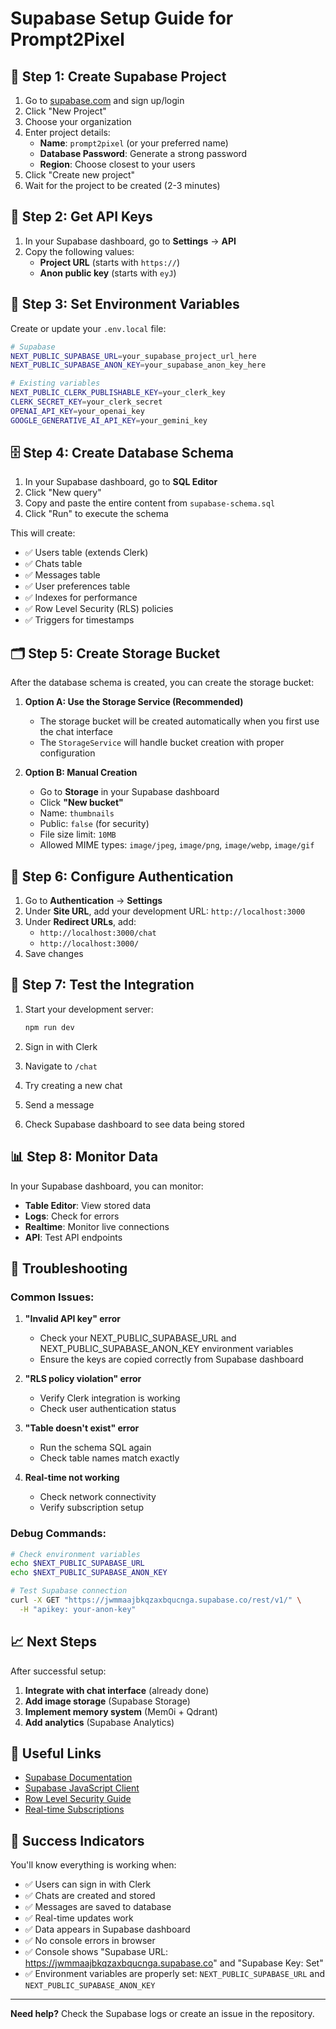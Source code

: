 # Supabase Setup Guide for Prompt2Pixel

## 🚀 **Step 1: Create Supabase Project**

1. Go to [supabase.com](https://supabase.com) and sign up/login
2. Click "New Project"
3. Choose your organization
4. Enter project details:
   - **Name**: `prompt2pixel` (or your preferred name)
   - **Database Password**: Generate a strong password
   - **Region**: Choose closest to your users
5. Click "Create new project"
6. Wait for the project to be created (2-3 minutes)

## 🔧 **Step 2: Get API Keys**

1. In your Supabase dashboard, go to **Settings** → **API**
2. Copy the following values:
   - **Project URL** (starts with `https://`)
   - **Anon public key** (starts with `eyJ`)

## 📝 **Step 3: Set Environment Variables**

Create or update your `.env.local` file:

```bash
# Supabase
NEXT_PUBLIC_SUPABASE_URL=your_supabase_project_url_here
NEXT_PUBLIC_SUPABASE_ANON_KEY=your_supabase_anon_key_here

# Existing variables
NEXT_PUBLIC_CLERK_PUBLISHABLE_KEY=your_clerk_key
CLERK_SECRET_KEY=your_clerk_secret
OPENAI_API_KEY=your_openai_key
GOOGLE_GENERATIVE_AI_API_KEY=your_gemini_key
```

## 🗄️ **Step 4: Create Database Schema**

1. In your Supabase dashboard, go to **SQL Editor**
2. Click "New query"
3. Copy and paste the entire content from `supabase-schema.sql`
4. Click "Run" to execute the schema

This will create:
- ✅ Users table (extends Clerk)
- ✅ Chats table
- ✅ Messages table
- ✅ User preferences table
- ✅ Indexes for performance
- ✅ Row Level Security (RLS) policies
- ✅ Triggers for timestamps

## 🗂️ **Step 5: Create Storage Bucket**

After the database schema is created, you can create the storage bucket:

1. **Option A: Use the Storage Service (Recommended)**
   - The storage bucket will be created automatically when you first use the chat interface
   - The `StorageService` will handle bucket creation with proper configuration

2. **Option B: Manual Creation**
   - Go to **Storage** in your Supabase dashboard
   - Click **"New bucket"**
   - Name: `thumbnails`
   - Public: `false` (for security)
   - File size limit: `10MB`
   - Allowed MIME types: `image/jpeg`, `image/png`, `image/webp`, `image/gif`

## 🔐 **Step 6: Configure Authentication**

1. Go to **Authentication** → **Settings**
2. Under **Site URL**, add your development URL: `http://localhost:3000`
3. Under **Redirect URLs**, add:
   - `http://localhost:3000/chat`
   - `http://localhost:3000/`
4. Save changes

## 🎯 **Step 7: Test the Integration**

1. Start your development server:
   ```bash
   npm run dev
   ```

2. Sign in with Clerk
3. Navigate to `/chat`
4. Try creating a new chat
5. Send a message
6. Check Supabase dashboard to see data being stored

## 📊 **Step 8: Monitor Data**

In your Supabase dashboard, you can monitor:

- **Table Editor**: View stored data
- **Logs**: Check for errors
- **Realtime**: Monitor live connections
- **API**: Test API endpoints

## 🔧 **Troubleshooting**

### **Common Issues:**

1. **"Invalid API key" error**
   - Check your NEXT_PUBLIC_SUPABASE_URL and NEXT_PUBLIC_SUPABASE_ANON_KEY environment variables
   - Ensure the keys are copied correctly from Supabase dashboard

2. **"RLS policy violation" error**
   - Verify Clerk integration is working
   - Check user authentication status

3. **"Table doesn't exist" error**
   - Run the schema SQL again
   - Check table names match exactly

4. **Real-time not working**
   - Check network connectivity
   - Verify subscription setup

### **Debug Commands:**

```bash
# Check environment variables
echo $NEXT_PUBLIC_SUPABASE_URL
echo $NEXT_PUBLIC_SUPABASE_ANON_KEY

# Test Supabase connection
curl -X GET "https://jwmmaajbkqzaxbqucnga.supabase.co/rest/v1/" \
  -H "apikey: your-anon-key"
```

## 📈 **Next Steps**

After successful setup:

1. **Integrate with chat interface** (already done)
2. **Add image storage** (Supabase Storage)
3. **Implement memory system** (Mem0i + Qdrant)
4. **Add analytics** (Supabase Analytics)

## 🔗 **Useful Links**

- [Supabase Documentation](https://supabase.com/docs)
- [Supabase JavaScript Client](https://supabase.com/docs/reference/javascript)
- [Row Level Security Guide](https://supabase.com/docs/guides/auth/row-level-security)
- [Real-time Subscriptions](https://supabase.com/docs/guides/realtime)

## 🎉 **Success Indicators**

You'll know everything is working when:

- ✅ Users can sign in with Clerk
- ✅ Chats are created and stored
- ✅ Messages are saved to database
- ✅ Real-time updates work
- ✅ Data appears in Supabase dashboard
- ✅ No console errors in browser
- ✅ Console shows "Supabase URL: https://jwmmaajbkqzaxbqucnga.supabase.co" and "Supabase Key: Set"
- ✅ Environment variables are properly set: `NEXT_PUBLIC_SUPABASE_URL` and `NEXT_PUBLIC_SUPABASE_ANON_KEY`

---

**Need help?** Check the Supabase logs or create an issue in the repository.
